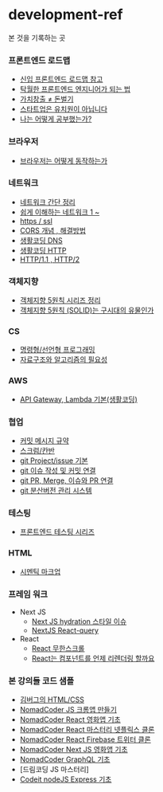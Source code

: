 # development-ref

본 것을 기록하는 곳

### 프론트엔드 로드맵

- [신입 프론트엔드 로드맵 참고](https://jbee.io/essay/for_junior_frontend_developer/)
- [탁월한 프론트엔드 엔지니어가 되는 법](https://hyunseob.github.io/2016/02/21/how-to-become-a-great-frontend-engineer/)
- [가치창출 ≠ 돈벌기](https://medium.com/@kurtlee/%EA%B0%80%EC%B9%98%EC%B0%BD%EC%B6%9C-%EB%8F%88%EB%B2%8C%EA%B8%B0-%EC%8A%A4%ED%8B%B0%EB%B8%8C%EC%9E%A1%EC%8A%A4-%EB%B8%94%EB%9D%BD%EC%B2%B4%EC%9D%B8-%EA%B7%B8%EB%A6%AC%EA%B3%A0-%EB%AF%B8%EB%9E%98-8e1c230fe784)
- [스타트업은 유치원이 아닙니다](https://medium.com/@kurtlee/%EC%8A%A4%ED%83%80%ED%8A%B8%EC%97%85%EC%9D%80-%EC%9C%A0%EC%B9%98%EC%9B%90%EC%9D%B4-%EC%95%84%EB%8B%99%EB%8B%88%EB%8B%A4-7fad4b48e87f)
- [나는 어떻게 공부했는가?](https://euncho.medium.com/%EB%82%98%EB%8A%94-%EC%96%B4%EB%96%BB%EA%B2%8C-%EA%B3%B5%EB%B6%80%ED%96%88%EB%8A%94%EA%B0%80-709df6714c42)

### 브라우저

- [브라우저는 어떻게 동작하는가](https://d2.naver.com/helloworld/59361)

### 네트워크

- [네트워크 간단 정리](https://coding-dong-dang.tistory.com/25?category=985709)
- [쉽게 이해하는 네트워크 1 ~](https://better-together.tistory.com/39?category=887984)
- [https / ssl](https://wayhome25.github.io/cs/2018/03/11/ssl-https/)
- [CORS 개념 , 해결방법](https://inpa.tistory.com/entry/WEB-%F0%9F%93%9A-CORS-%F0%9F%92%AF-%EC%A0%95%EB%A6%AC-%ED%95%B4%EA%B2%B0-%EB%B0%A9%EB%B2%95-%F0%9F%91%8F)
- [생활코딩 DNS](https://opentutorials.org/course/3276)
- [생활코딩 HTTP](https://opentutorials.org/course/3385)
- [HTTP/1.1 , HTTP/2](https://youtu.be/xcrjamphIp4)

### 객체지향

- [객체지향 5원칙 시리즈 정리](https://blog.itcode.dev/posts/2021/08/13/single-responsibility-principle)
- [객체지향 5원칙 (SOLID)는 구시대의 유물인가](https://mangsby.com/blog/programming/%EA%B0%9D%EC%B2%B4%EC%A7%80%ED%96%A5-5%EC%9B%90%EC%B9%99-solid%EC%9D%80-%EA%B5%AC%EC%8B%9C%EB%8C%80%EC%9D%98-%EC%9C%A0%EB%AC%BC%EC%9D%B8%EA%B0%80/)

### CS

- [명령형/선언형 프로그래밍](https://iborymagic.tistory.com/73)
- [자료구조와 알고리즘의 필요성](https://prgms.tistory.com/134)


### AWS

- [API Gateway, Lambda 기본(생활코딩)](https://www.youtube.com/watch?v=tHwatH9GgnM)

### 협업

- [커밋 메시지 규약](https://velog.io/@outstandingboy/Git-%EC%BB%A4%EB%B0%8B-%EB%A9%94%EC%8B%9C%EC%A7%80-%EA%B7%9C%EC%95%BD-%EC%A0%95%EB%A6%AC-the-AngularJS-commit-conventions)
- [스크럼/칸반](https://pitzcarraldo.medium.com/%EB%B2%88%EC%97%AD-%EC%9E%98-%EA%B0%80%EC%9A%94-%EC%8A%A4%ED%81%AC%EB%9F%BC-%EB%B0%98%EA%B0%80%EC%9B%8C%EC%9A%94-%EC%B9%B8%EB%B0%98-e27d1db15699)
- [git Project/issue 기본](https://devlog-wjdrbs96.tistory.com/227)
- [git 이슈 작성 및 커밋 연결](https://velog.io/@junh0328/%ED%98%91%EC%97%85%EC%9D%84-%EC%9C%84%ED%95%9C-%EA%B9%83%ED%97%88%EB%B8%8C-%EC%9D%B4%EC%8A%88-%EC%9E%91%EC%84%B1%ED%95%98%EA%B8%B0)
- [git PR, Merge, 이슈와 PR 연결](https://m.blog.naver.com/demonic3540/221813167477)
- [git 분산버전 관리 시스템](https://mylko72.gitbooks.io/git/content/branch/branch_type.html)

### 테스팅

- [프론트엔드 테스팅 시리즈](https://jbee.io/react/testing-1-react-testing/)

### HTML

- [시멘틱 마크업](https://velog.io/@seongkyun/Semantic-Tag%EB%8A%94-SEO%EC%97%90-%EC%98%81%ED%96%A5%EC%9D%84-%EB%AF%B8%EC%B9%A0%EA%B9%8C)

### 프레임 워크
- Next JS
  - [Next JS hydration 스타일 이슈](https://fourwingsy.medium.com/next-js-hydration-%EC%8A%A4%ED%83%80%EC%9D%BC-%EC%9D%B4%EC%8A%88-%ED%94%BC%ED%95%B4%EA%B0%80%EA%B8%B0-988ce0d939e7)
  - [NextJS React-query](https://gingerkang.tistory.com/123)
- React
  - [React 무한스크롤](https://velog.io/@euneun/%EC%A1%B8%EC%97%85%ED%94%84%EB%A1%9C%EC%A0%9D%ED%8A%B8-k162xd7y)
  - [React는 컴포넌트를 언제 리렌더링 할까요](https://velog.io/@surim014/react-rerender)

### 본 강의들 코드 샘플

- [김버그의 HTML/CSS](https://github.com/rohjs/bugless-101)
- [NomadCoder JS 크롬앱 만들기](https://github.com/nomadcoders/javascript-for-beginners)
- [NomadCoder React 영화앱 기초](https://github.com/nomadcoders/react-for-beginners)
- [NomadCoder React 마스터리 넷플릭스 클론](https://github.com/nomadcoders/react-masterclass)
- [NomadCoder React Firebase 트위터 클론](https://github.com/nomadcoders/nwitter)
- [NomadCoder Next JS 영화앱 기초](https://github.com/nomadcoders/nextjs-fundamentals)
- [NomadCoder GraphQL 기초](https://github.com/nomadcoders/movieql-client)
- [드림코딩 JS 마스터리]
- [Codeit nodeJS Express 기초](https://github.com/syp95/Express-Practice)
